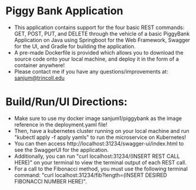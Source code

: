 # Piggy Bank Application
  * This application contains support for the four basic REST commands: GET, POST, PUT, and DELETE through the 
    vehicle of a basic PiggyBank Application on Java using Springboot for the Web Framework, Swagger for the UI, 
    and Gradle for building the application.
 * A pre-made Dockerfile is provided which allows you to download the source code onto your local machine, and 
    deploy it in the form of a container anywhere!
 * Please contact me if you have any questions/improvements at: sanjum@trincoll.edu

 # Build/Run/UI Directions:
  * Make sure to use my docker image sanjum1/piggybank as the image reference in the deployment.yaml file!
  * Then, have a kubernetes cluster running on your local machine and run "kubectl apply -f apply yamls" to run the microservice on Kubernetes!
  * You can then access http://localhost:31234/swagger-ui/index.html to see the SwaggerUI for the application.
  * Additionally, you can run "curl localhost:31234/(INSERT REST CALL HERE)" on your terminal to view the terminal output of each REST call.
  * For a call to the Fibonacci method, you must use the following terminal command: "curl localhost:31234/fib?length=(INSERT DESIRED FIBONACCI NUMBER HERE)". 
